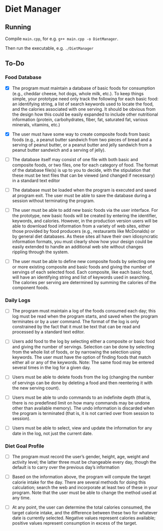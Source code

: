 # Diet Manager

## Running

Compile `main.cpp`, for e.g. `g++ main.cpp -o DietManager`.

Then run the executable, e.g. `./DietManager`

## To-Do

### Food Database

- [x] The program must maintain a database of basic foods for consumption (e.g., cheddar cheese, hot dogs, whole milk, etc.). To keep things simple, your prototype need only track the following for each basic food: an identifying string, a list of search keywords used to locate the food, and the calories associated with one serving. It should be obvious from the design how this could be easily expanded to include other nutritional information (protein, carbohydrates, fiber, fat, saturated fat, various minerals, vitamins, etc.)

- [x] The user must have some way to create composite foods from basic foods (e.g., a peanut butter sandwich from two pieces of bread and a serving of peanut butter, or a peanut butter and jelly sandwich from a peanut butter sandwich and a serving of jelly).

- [ ] The database itself may consist of one file with both basic and composite foods, or two files, one for each category of food. The format of the database file(s) is up to you to decide, with the stipulation that these must be text files that can be viewed (and changed if necessary) in a standard text editor

- [ ] The database must be loaded when the program is executed and saved at program exit. The user must be able to save the database during a session without terminating the program.

- [ ] The user must be able to add new basic foods via the user interface. For the prototype, new basic foods will be created by entering the identifier, keywords, and calories. However, in the production version users will be able to download food information from a variety of web sites, either those provided by food producers (e.g., restaurants like McDonalds) or by general diet databases. As these sites all have their own idiosyncratic information formats, you must clearly show how your design could be easily extended to handle an additional web site without changes rippling through
the system.

- [ ] The user must be able to define new composite foods by selecting one or more existing composite and basic foods and giving the number of servings of each selected food. Each composite, like each basic food, will have an identifying string and list of keywords used in searching. The calories per serving are determined by summing the calories of the component foods.

### Daily Logs

- [ ] The program must maintain a log of the foods consumed each day; this log must be read when the program starts, and saved when the program terminates or by a user command. The format of the log is only constrained by the fact that it must be text that can be read and processed by a standard
text editor.

- [ ] Users add food to the log by selecting either a composite or basic food and giving the number of servings. Selection can be done by selecting from the whole list of foods, or by narrowing the selection using keywords. The user must have the option of finding foods that match either all or any of the keywords. Note: The same food may be entered several times in the log for a given day.

- [ ] Users must be able to delete foods from the log (changing the number of servings can be done by deleting a food and then reentering it with the new serving count).

- [ ] Users must be able to undo commands to an indefinite depth (that is, there is no predefined limit on how many commands may be undone other than available memory). The undo information is discarded when the program is terminated (that is, it is not carried over from session to session).

- [ ] Users must be able to select, view and update the information for any date in the log, not just the current date.

### Diet Goal Profile

- [ ] The program must record the user’s gender, height, age, weight and activity level; the latter three must be changeable every day, though the default is to carry over the previous day’s information

- [ ] Based on the information above, the program will compute the target calorie intake for the day. There are several methods for doing this calculation; search the web and incorporate at least two of these in your program. Note that the user must be able to change the method used at any time.

- [ ] At any point, the user can determine the total calories consumed, the target calorie intake, and the difference between these two for whatever date is currently selected. Negative values represent calories available; positive values represent consumption in excess of the target.

